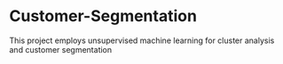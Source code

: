 # Customer-Segmentation
This project employs unsupervised machine learning for cluster analysis and customer segmentation
